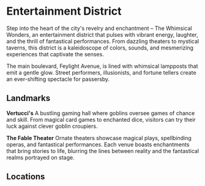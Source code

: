 # Entertainment District

Step into the heart of the city's revelry and enchantment – The Whimsical Wonders, an entertainment district that pulses with vibrant energy, laughter, and the thrill of fantastical performances. From dazzling theaters to mystical taverns, this district is a kaleidoscope of colors, sounds, and mesmerizing experiences that captivate the senses.

The main boulevard, Feylight Avenue, is lined with whimsical lampposts that emit a gentle glow. Street performers, illusionists, and fortune tellers create an ever-shifting spectacle for passersby.

## Landmarks

**Vertucci's**
A bustling gaming hall where goblins oversee games of chance and skill. From magical card games to enchanted dice, visitors can try their luck against clever goblin croupiers.

**The Fable Theater**
Ornate theaters showcase magical plays, spellbinding operas, and fantastical performances. Each venue boasts enchantments that bring stories to life, blurring the lines between reality and the fantastical realms portrayed on stage.

## Locations


